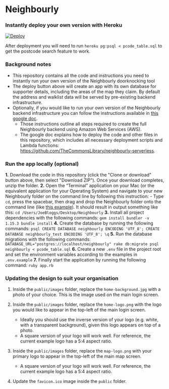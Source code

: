 # Neighbourly

### Instantly deploy your own version with Heroku

[![Deploy](https://www.herokucdn.com/deploy/button.svg)](https://heroku.com/deploy)

After deployment you will need to run `heroku pg:psql < pcode_table.sql` to get the postcode search feature to work.

### Background notes

- This repository contains all the code and instructions you need to instantly run your own version of the Neighbourly doorknocking tool
- The deploy button above will create an app with its own database for supporter details, including the areas of the map they claim. By default the address and walklist data will be served by pre-existing backend infrastructure.
- Optionally, if you would like to run your own version of the Neighbourly backend infrastructure you can follow the instructions available in [this google doc](https://docs.google.com/document/d/1Amn246ERnAL_LTfBhCIZpRyTPwwtUYUeD2u90qPPl0c/edit).
    - Those instructions outline all steps required to create the full Neighbourly backend using Amazon Web Services (AWS).
    - The google doc explains how to deploy the code and other files in this repository, which includes all necessary deployment scripts and Lambda functions: https://github.com/TheCommonsLibrary/neighbourly-serverless.

### Run the app locally (optional)

**1.** Download the code in this repository (click the "Clone or download" button above, then select "Download ZIP"). Once your download completes, unzip the folder.
**2.** Open the “Terminal” application on your Mac (or the equivalent application for your Operating System) and navigate to your new Neighbourly folder on the command line by following this instruction:
    - Type `cd`, press the spacebar, then drag and drop the Neighbourly folder onto the command line (like [this example](https://s3-ap-southeast-2.amazonaws.com/neighbourly-data/change-directory-command-line.gif)). It should result in output something like this: `cd /Users/JoeBloggs/Desktop/Neighbourly`
**3.** Install all project dependencies with the following commands:
    ```
    gem install bundler -v 1.15.3
    bundle install
    ```
**4.** Create the database by running the following commands:
    ```
    psql
    CREATE DATABASE neighbourly ENCODING 'UTF_8';
    CREATE DATABASE neighbourly_test ENCODING 'UTF_8';
    \q
    ```
**5.** Run the database migrations with the following commands:
    ```
    DATABASE_URL="postgres://localhost/neighbourly" rake db:migrate
    psql neighbourly < pcode_table.sql
    ```
**6.** Create a new `.env` file in the project root and set the environment variables according to the examples in `.env.example`
**7.** Finally start the application by running the following command:
    ```
    ruby app.rb
    ```

### Updating the design to suit your organisation

1. Inside the `public/images` folder, replace the `home-background.jpg` with a photo of your choice. This is the image used on the main login screen.

2. Inside the `public/images` folder, replace the `home-logo.png` with the logo you would like to appear in the top-left of the main login screen.
    - Ideally you should use the inverse version of your logo (e.g. white, with a transparent background), given this logo appears on top of a photo.
    - A square version of your logo will work well. For reference, the current example logo has a 5:4 aspect ratio.

3. Inside the `public/images` folder, replace the `map-logo.png` with your primary logo to appear in the top-left of the main map screen.
    - A square version of your logo will work well. For reference, the current example logo has a 5:4 aspect ratio.

4. Update the `favicon.ico` image inside the `public` folder.
